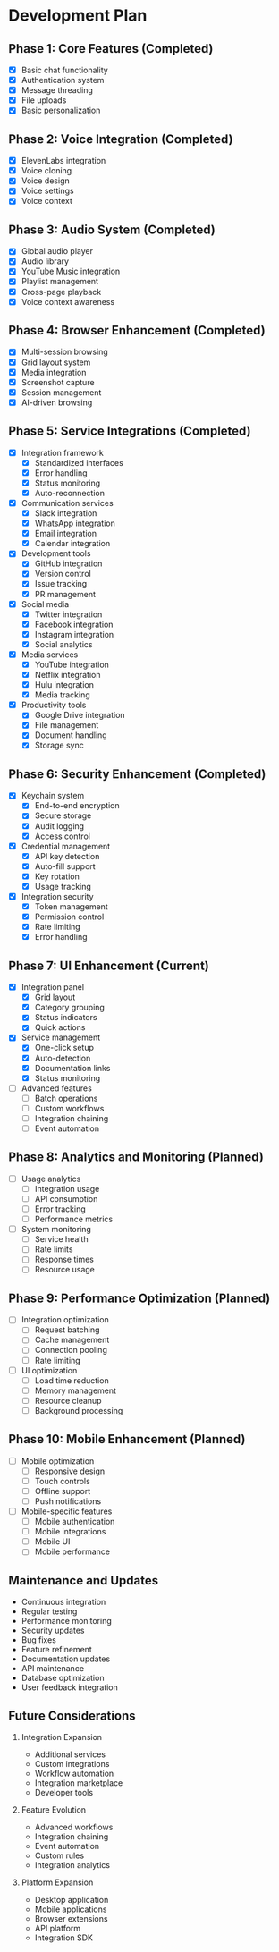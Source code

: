 # Development Plan

## Phase 1: Core Features (Completed)
- [x] Basic chat functionality
- [x] Authentication system
- [x] Message threading
- [x] File uploads
- [x] Basic personalization

## Phase 2: Voice Integration (Completed)
- [x] ElevenLabs integration
- [x] Voice cloning
- [x] Voice design
- [x] Voice settings
- [x] Voice context

## Phase 3: Audio System (Completed)
- [x] Global audio player
- [x] Audio library
- [x] YouTube Music integration
- [x] Playlist management
- [x] Cross-page playback
- [x] Voice context awareness

## Phase 4: Browser Enhancement (Completed)
- [x] Multi-session browsing
- [x] Grid layout system
- [x] Media integration
- [x] Screenshot capture
- [x] Session management
- [x] AI-driven browsing

## Phase 5: Service Integrations (Completed)
- [x] Integration framework
  - [x] Standardized interfaces
  - [x] Error handling
  - [x] Status monitoring
  - [x] Auto-reconnection

- [x] Communication services
  - [x] Slack integration
  - [x] WhatsApp integration
  - [x] Email integration
  - [x] Calendar integration

- [x] Development tools
  - [x] GitHub integration
  - [x] Version control
  - [x] Issue tracking
  - [x] PR management

- [x] Social media
  - [x] Twitter integration
  - [x] Facebook integration
  - [x] Instagram integration
  - [x] Social analytics

- [x] Media services
  - [x] YouTube integration
  - [x] Netflix integration
  - [x] Hulu integration
  - [x] Media tracking

- [x] Productivity tools
  - [x] Google Drive integration
  - [x] File management
  - [x] Document handling
  - [x] Storage sync

## Phase 6: Security Enhancement (Completed)
- [x] Keychain system
  - [x] End-to-end encryption
  - [x] Secure storage
  - [x] Audit logging
  - [x] Access control

- [x] Credential management
  - [x] API key detection
  - [x] Auto-fill support
  - [x] Key rotation
  - [x] Usage tracking

- [x] Integration security
  - [x] Token management
  - [x] Permission control
  - [x] Rate limiting
  - [x] Error handling

## Phase 7: UI Enhancement (Current)
- [x] Integration panel
  - [x] Grid layout
  - [x] Category grouping
  - [x] Status indicators
  - [x] Quick actions

- [x] Service management
  - [x] One-click setup
  - [x] Auto-detection
  - [x] Documentation links
  - [x] Status monitoring

- [ ] Advanced features
  - [ ] Batch operations
  - [ ] Custom workflows
  - [ ] Integration chaining
  - [ ] Event automation

## Phase 8: Analytics and Monitoring (Planned)
- [ ] Usage analytics
  - [ ] Integration usage
  - [ ] API consumption
  - [ ] Error tracking
  - [ ] Performance metrics

- [ ] System monitoring
  - [ ] Service health
  - [ ] Rate limits
  - [ ] Response times
  - [ ] Resource usage

## Phase 9: Performance Optimization (Planned)
- [ ] Integration optimization
  - [ ] Request batching
  - [ ] Cache management
  - [ ] Connection pooling
  - [ ] Rate limiting

- [ ] UI optimization
  - [ ] Load time reduction
  - [ ] Memory management
  - [ ] Resource cleanup
  - [ ] Background processing

## Phase 10: Mobile Enhancement (Planned)
- [ ] Mobile optimization
  - [ ] Responsive design
  - [ ] Touch controls
  - [ ] Offline support
  - [ ] Push notifications

- [ ] Mobile-specific features
  - [ ] Mobile authentication
  - [ ] Mobile integrations
  - [ ] Mobile UI
  - [ ] Mobile performance

## Maintenance and Updates
- Continuous integration
- Regular testing
- Performance monitoring
- Security updates
- Bug fixes
- Feature refinement
- Documentation updates
- API maintenance
- Database optimization
- User feedback integration

## Future Considerations
1. Integration Expansion
   - Additional services
   - Custom integrations
   - Workflow automation
   - Integration marketplace
   - Developer tools

2. Feature Evolution
   - Advanced workflows
   - Integration chaining
   - Event automation
   - Custom rules
   - Integration analytics

3. Platform Expansion
   - Desktop application
   - Mobile applications
   - Browser extensions
   - API platform
   - Integration SDK